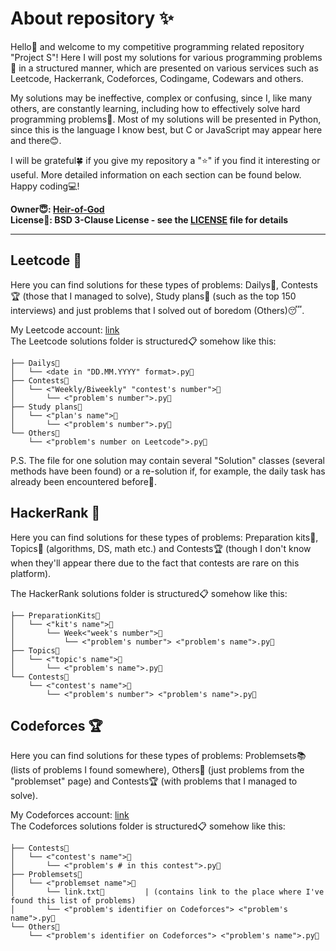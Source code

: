 # About repository ✨

Hello👋 and welcome to my competitive programming related repository "Project S"! Here I will post my solutions for various programming problems🧩 in a structured manner, which are presented on various services such as Leetcode, Hackerrank, Codeforces, Codingame, Codewars and others.

My solutions may be ineffective, complex or confusing, since I, like many others, are constantly learning, including how to effectively solve hard programming problems💫. Most of my solutions will be presented in Python, since this is the language I know best, but C or JavaScript may appear here and there😊.

I will be grateful🍀 if you give my repository a "⭐" if you find it interesting or useful. More detailed information on each section can be found below. Happy coding💻!

**Owner😇: [Heir-of-God](https://github.com/Heir-of-God)**  
**License📃: BSD 3-Clause License - see the [LICENSE](LICENSE) file for details**

****

## Leetcode 🎩

Here you can find solutions for these types of problems: Dailys📆, Contests🏆 (those that I managed to solve), Study plans📃 (such as the top 150 interviews) and just problems that I solved out of boredom (Others)😴.  

My Leetcode account: [link](https://leetcode.com/heir-of-god/)  
The Leetcode solutions folder is structured📋 somehow like this:

```
├── Dailys📁
│   └── <date in "DD.MM.YYYY" format>.py📜
├── Contests📁
│   └── <"Weekly/Biweekly" "contest's number">📁
│       └── <"problem's number">.py📜
├── Study plans📁
│   └── <"plan's name">📁
│       └── <"problem's number">.py📜
└── Others📁
    └── <"problem's number on Leetcode">.py📜
```

P.S. The file for one solution may contain several "Solution" classes (several methods have been found) or a re-solution if, for example, the daily task has already been encountered before📆.

## HackerRank 🔋

Here you can find solutions for these types of problems: Preparation kits💼, Topics🔎 (algorithms, DS, math etc.) and Contests🏆 (though I don't know when they'll appear there due to the fact that contests are rare on this platform).

The HackerRank solutions folder is structured📋 somehow like this:

```
├── PreparationKits📁
│   └── <"kit's name">📁
│       └── Week<"week's number">📁
│           └── <"problem's number"> <"problem's name">.py📜
├── Topics📁
│   └── <"topic's name">📁
│       └── <"problem's name">.py📜
└── Contests📁
    └── <"contest's name">📁
        └── <"problem's number"> <"problem's name">.py📜
```

## Codeforces 🏆

Here you can find solutions for these types of problems: Problemsets📚 (lists of problems I found somewhere), Others📖 (just problems from the "problemset" page) and Сontests🏆 (with problems that I managed to solve).

My Codeforces account: [link](https://codeforces.com/profile/Heir-of-God)  
The Codeforces solutions folder is structured📋 somehow like this:
```
├── Contests📁
│   └── <"contest's name">📁
│       └── <"problem's # in this contest">.py📜 
├── Problemsets📁
│   └── <"problemset name">📁
│       └── link.txt📜         | (contains link to the place where I've found this list of problems)
│       └── <"problem's identifier on Codeforces"> <"problem's name">.py📜
└── Others📁
    └── <"problem's identifier on Codeforces"> <"problem's name">.py📜
```
